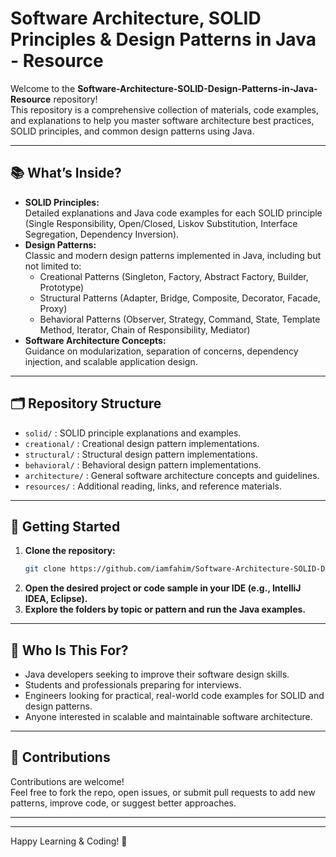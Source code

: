 # Software Architecture, SOLID Principles & Design Patterns in Java - Resource

Welcome to the **Software-Architecture-SOLID-Design-Patterns-in-Java-Resource** repository!  
This repository is a comprehensive collection of materials, code examples, and explanations to help you master software architecture best practices, SOLID principles, and common design patterns using Java.

---

## 📚 What’s Inside?

- **SOLID Principles:**  
  Detailed explanations and Java code examples for each SOLID principle (Single Responsibility, Open/Closed, Liskov Substitution, Interface Segregation, Dependency Inversion).
- **Design Patterns:**  
  Classic and modern design patterns implemented in Java, including but not limited to:
  - Creational Patterns (Singleton, Factory, Abstract Factory, Builder, Prototype)
  - Structural Patterns (Adapter, Bridge, Composite, Decorator, Facade, Proxy)
  - Behavioral Patterns (Observer, Strategy, Command, State, Template Method, Iterator, Chain of Responsibility, Mediator)
- **Software Architecture Concepts:**  
  Guidance on modularization, separation of concerns, dependency injection, and scalable application design.

---

## 🗂️ Repository Structure

- `solid/` : SOLID principle explanations and examples.
- `creational/` : Creational design pattern implementations.
- `structural/` : Structural design pattern implementations.
- `behavioral/` : Behavioral design pattern implementations.
- `architecture/` : General software architecture concepts and guidelines.
- `resources/` : Additional reading, links, and reference materials.

---

## 🏁 Getting Started

1. **Clone the repository:**
   ```bash
   git clone https://github.com/iamfahim/Software-Architecture-SOLID-Design-Patterns-in-Java-Resource.git
   ```
2. **Open the desired project or code sample in your IDE (e.g., IntelliJ IDEA, Eclipse).**
3. **Explore the folders by topic or pattern and run the Java examples.**

---

## 📖 Who Is This For?

- Java developers seeking to improve their software design skills.
- Students and professionals preparing for interviews.
- Engineers looking for practical, real-world code examples for SOLID and design patterns.
- Anyone interested in scalable and maintainable software architecture.

---

## 🤝 Contributions

Contributions are welcome!  
Feel free to fork the repo, open issues, or submit pull requests to add new patterns, improve code, or suggest better approaches.

---

---

Happy Learning & Coding! 🚀
